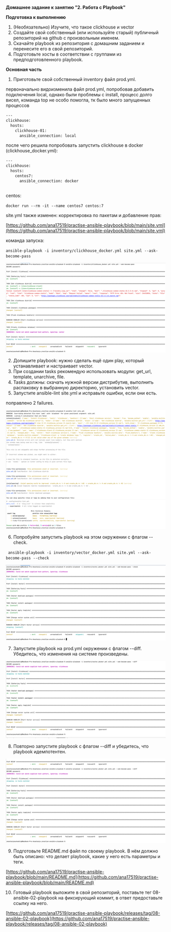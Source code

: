 **Домашнее задание к занятию "2. Работа с Playbook"**

**Подготовка к выполнению**
1. (Необязательно) Изучите, что такое clickhouse и vector
2. Создайте свой собственный (или используйте старый) публичный репозиторий на github с произвольным именем.
3. Скачайте playbook из репозитория с домашним заданием и перенесите его в свой репозиторий.
4. Подготовьте хосты в соответствии с группами из предподготовленного playbook.

**Основная часть**

1. Приготовьте свой собственный inventory файл prod.yml.

первоначально видоизменила файл prod.yml, попробовав добавить подключения local, однако были проблемы с install, процесс долго висел, 
команда top не особо помогла, тк было много запущенных процессов
```
---
clickhouse:
  hosts:
    clickhouse-01:
      ansible_connection: local
```

после чего решила попробовать запустить clickhouse в docker (clickhouse_docker.yml):

```
---
clickhouse:
  hosts:
    centos7:
      ansible_connection: docker
      
```      
centos:

`docker run --rm -it --name centos7 centos:7`

site.yml также изменен: корректировка по пакетам и добавление прав:

[https://github.com/ana17519/practise-ansible-playbook/blob/main/site.yml](https://github.com/ana17519/practise-ansible-playbook/blob/main/site.yml)

команда запуска:

` ansible-playbook -i inventory/clickhouse_docker.yml site.yml --ask-become-pass `

![img.png](../../images/img168.png)

2. Допишите playbook: нужно сделать ещё один play, который устанавливает и настраивает vector.
3. При создании tasks рекомендую использовать модули: get_url, template, unarchive, file. 
4. Tasks должны: скачать нужной версии дистрибутив, выполнить распаковку в выбранную директорию, установить vector.
5. Запустите ansible-lint site.yml и исправьте ошибки, если они есть.

поправлено 2 failures.

![img.png](../../images/img169.png)
![img.png](../../images/img170.png)

6. Попробуйте запустить playbook на этом окружении с флагом --check.

` ansible-playbook -i inventory/vector_docker.yml site.yml --ask-become-pass --check`

![img.png](../../images/img171.png)

7. Запустите playbook на prod.yml окружении с флагом --diff. Убедитесь, что изменения на системе произведены.

![img.png](../../images/img172.png)

8. Повторно запустите playbook с флагом --diff и убедитесь, что playbook идемпотентен.

![img.png](../../images/img173.png)

9. Подготовьте README.md файл по своему playbook. В нём должно быть описано: 
что делает playbook, какие у него есть параметры и теги.

[https://github.com/ana17519/practise-ansible-playbook/blob/main/README.md](https://github.com/ana17519/practise-ansible-playbook/blob/main/README.md)

10. Готовый playbook выложите в свой репозиторий, поставьте тег 08-ansible-02-playbook 
на фиксирующий коммит, в ответ предоставьте ссылку на него.

[https://github.com/ana17519/practise-ansible-playbook/releases/tag/08-ansible-02-playbook](https://github.com/ana17519/practise-ansible-playbook/releases/tag/08-ansible-02-playbook)